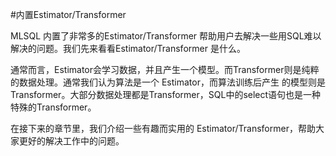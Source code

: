 #内置Estimator/Transformer

MLSQL 内置了非常多的Estimator/Transformer 帮助用户去解决一些用SQL难以解决的问题。我们先来看看Estimator/Transformer
是什么。

通常而言，Estimator会学习数据，并且产生一个模型。而Transformer则是纯粹的数据处理。通常我们认为算法是一个 Estimator，而算法训练后产生
的模型则是 Transformer。大部分数据处理都是Transformer，SQL中的select语句也是一种特殊的Transformer。

在接下来的章节里，我们介绍一些有趣而实用的 Estimator/Transformer，帮助大家更好的解决工作中的问题。
